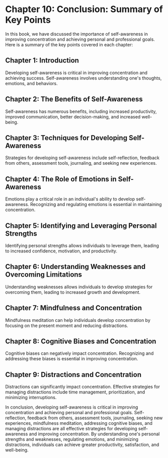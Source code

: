 Chapter 10: Conclusion: Summary of Key Points
=============================================

In this book, we have discussed the importance of self-awareness in improving concentration and achieving personal and professional goals. Here is a summary of the key points covered in each chapter:

Chapter 1: Introduction
-----------------------

Developing self-awareness is critical in improving concentration and achieving success. Self-awareness involves understanding one's thoughts, emotions, and behaviors.

Chapter 2: The Benefits of Self-Awareness
-----------------------------------------

Self-awareness has numerous benefits, including increased productivity, improved communication, better decision-making, and increased well-being.

Chapter 3: Techniques for Developing Self-Awareness
---------------------------------------------------

Strategies for developing self-awareness include self-reflection, feedback from others, assessment tools, journaling, and seeking new experiences.

Chapter 4: The Role of Emotions in Self-Awareness
-------------------------------------------------

Emotions play a critical role in an individual's ability to develop self-awareness. Recognizing and regulating emotions is essential in maintaining concentration.

Chapter 5: Identifying and Leveraging Personal Strengths
--------------------------------------------------------

Identifying personal strengths allows individuals to leverage them, leading to increased confidence, motivation, and productivity.

Chapter 6: Understanding Weaknesses and Overcoming Limitations
--------------------------------------------------------------

Understanding weaknesses allows individuals to develop strategies for overcoming them, leading to increased growth and development.

Chapter 7: Mindfulness and Concentration
----------------------------------------

Mindfulness meditation can help individuals develop concentration by focusing on the present moment and reducing distractions.

Chapter 8: Cognitive Biases and Concentration
---------------------------------------------

Cognitive biases can negatively impact concentration. Recognizing and addressing these biases is essential in improving concentration.

Chapter 9: Distractions and Concentration
-----------------------------------------

Distractions can significantly impact concentration. Effective strategies for managing distractions include time management, prioritization, and minimizing interruptions.

In conclusion, developing self-awareness is critical in improving concentration and achieving personal and professional goals. Self-reflection, feedback from others, assessment tools, journaling, seeking new experiences, mindfulness meditation, addressing cognitive biases, and managing distractions are all effective strategies for developing self-awareness and improving concentration. By understanding one's personal strengths and weaknesses, regulating emotions, and minimizing distractions, individuals can achieve greater productivity, satisfaction, and well-being.
